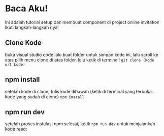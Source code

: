 # Baca Aku!
Ini adalah tutorial setup dan membuat component di project online invitation
Ikuti langkah-langkah nya!

## Clone Kode
buka visual studio code lalu buat folder untuk simpan kode ini, lalu scroll ke atas pilih menu clone di atas folder. lalu 
ketik di terminal!
```git clone (kode url kode)```

## npm install
setelah kode di clone, tulis kode dibawah (ketik di terminal yang terbuka kode yang sudah di clone) 
```npm install```

## npm run dev
setelah proses instalasi npm selesai, ketik 
```npm run dev```
untuk menjalankan kode react
